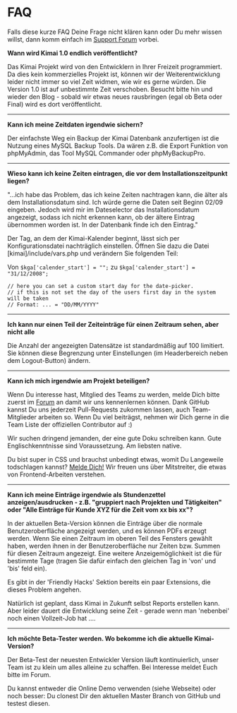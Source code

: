 # FAQ

Falls diese kurze FAQ Deine Frage nicht klären kann oder Du mehr wissen willst, dann komm einfach im [Support Forum](http://forum.kimai.org) vorbei.

**Wann wird Kimai 1.0 endlich veröffentlicht?**

Das Kimai Projekt wird von den Entwicklern in Ihrer Freizeit programmiert. Da dies kein kommerzielles Projekt ist, können wir der Weiterentwicklung leider nicht immer so viel Zeit widmen, wie wir es gerne würden. Die Version 1.0 ist auf unbestimmte Zeit verschoben. Besucht bitte hin und wieder den Blog - sobald wir etwas neues rausbringen (egal ob Beta oder Final) wird es dort veröffentlicht.

* * *

**Kann ich meine Zeitdaten irgendwie sichern?**

Der einfachste Weg ein Backup der Kimai Datenbank anzufertigen ist die Nutzung eines MySQL Backup Tools. Da wären z.B. die Export Funktion von phpMyAdmin, das Tool MySQL Commander oder phpMyBackupPro.

* * *

**Wieso kann ich keine Zeiten eintragen, die vor dem Installationszeitpunkt liegen?**

"...ich habe das Problem, das ich keine Zeiten nachtragen kann, die älter als dem Installationsdatum sind. Ich würde gerne die Daten seit Beginn 02/09 eingeben. Jedoch wird mir im Dateselector das Installationsdatum angezeigt, sodass ich nicht erkennen kann, ob der ältere Eintrag übernommen worden ist. In der Datenbank finde ich den Eintrag."

Der Tag, an dem der Kimai-Kalender beginnt, lässt sich per Konfigurationsdatei nachträglich einstellen. Öffnen Sie dazu die Datei [kimai]/include/vars.php und verändern Sie folgenden Teil:

Von ```$kga['calender_start'] = "";``` zu ```$kga['calender_start'] = "31/12/2008";```

```
// here you can set a custom start day for the date-picker.
// if this is not set the day of the users first day in the system will be taken
// Format: ... = "DD/MM/YYYY"
```

* * *

**Ich kann nur einen Teil der Zeiteinträge für einen Zeitraum sehen, aber nicht alle**

Die Anzahl der angezeigten Datensätze ist standardmäßig auf 100 limitiert. Sie können diese Begrenzung unter Einstellungen (im Headerbereich neben dem Logout-Button) ändern.

* * *

**Kann ich mich irgendwie am Projekt beteiligen?**

Wenn Du interesse hast, Mitglied des Teams zu werden, melde Dich bitte zuerst im [Forum](http://forum.kimai.org) an damit wir uns kennenlernen können. Dank GitHub kannst Du uns jederzeit Pull-Requests zukommen lassen, auch Team-Mitglieder arbeiten so. Wenn Du viel beiträgst, nehmen wir Dich gerne in die Team Liste der offiziellen Contributor auf :)

Wir suchen dringend jemanden, der eine gute Doku schreiben kann. Gute Englischkenntnisse sind Voraussetzung. Am liebsten native.

Du bist super in CSS und brauchst unbedingt etwas, womit Du Langeweile todschlagen kannst? [Melde Dich!](http://forum.kimai.org) Wir freuen uns über Mitstreiter, die etwas von Frontend-Arbeiten verstehen.

* * *

**Kann ich meine Einträge irgendwie als Stundenzettel anzeigen/ausdrucken - z.B. "gruppiert nach Projekten und Tätigkeiten" oder "Alle Einträge für Kunde XYZ für die Zeit vom xx bis xx"?**

In der aktuellen Beta-Version können die Einträge über die normale Benutzeroberfläche angezeigt werden, und es können PDFs erzeugt werden. Wenn Sie einen Zeitraum im oberen Teil des Fensters gewählt haben, werden ihnen in der Benutzeroberfläche nur Zeiten bzw. Summen für diesen Zeitraum angezeigt. Eine weitere Anzeigemöglichkeit ist die für bestimmte Tage (tragen Sie dafür einfach den gleichen Tag in 'von' und 'bis' feld ein).

Es gibt in der 'Friendly Hacks' Sektion bereits ein paar Extensions, die dieses Problem angehen.

Natürlich ist geplant, dass Kimai in Zukunft selbst Reports erstellen kann. Aber leider dauert die Entwicklung seine Zeit - gerade wenn man 'nebenbei' noch einen Vollzeit-Job hat ....

* * *

**Ich möchte Beta-Tester werden. Wo bekomme ich die aktuelle Kimai-Version?**

Der Beta-Test der neuesten Entwickler Version läuft kontinuierlich, unser Team ist zu klein um alles alleine zu schaffen. Bei Interesse meldet Euch bitte im Forum.

Du kannst entweder die Online Demo verwenden (siehe Webseite) oder noch besser: Du clonest Dir den aktuellen Master Branch von GitHub und testest diesen.
